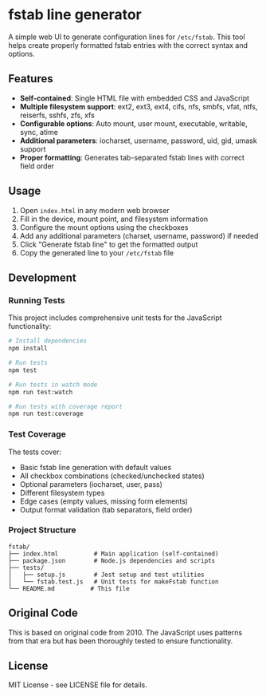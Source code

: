 # fstab line generator

A simple web UI to generate configuration lines for `/etc/fstab`. This tool helps create properly formatted fstab entries with the correct syntax and options.

## Features

- **Self-contained**: Single HTML file with embedded CSS and JavaScript
- **Multiple filesystem support**: ext2, ext3, ext4, cifs, nfs, smbfs, vfat, ntfs, reiserfs, sshfs, zfs, xfs
- **Configurable options**: Auto mount, user mount, executable, writable, sync, atime
- **Additional parameters**: iocharset, username, password, uid, gid, umask support
- **Proper formatting**: Generates tab-separated fstab lines with correct field order

## Usage

1. Open `index.html` in any modern web browser
2. Fill in the device, mount point, and filesystem information
3. Configure the mount options using the checkboxes
4. Add any additional parameters (charset, username, password) if needed
5. Click "Generate fstab line" to get the formatted output
6. Copy the generated line to your `/etc/fstab` file

## Development

### Running Tests

This project includes comprehensive unit tests for the JavaScript functionality:

```bash
# Install dependencies
npm install

# Run tests
npm test

# Run tests in watch mode
npm run test:watch

# Run tests with coverage report
npm run test:coverage
```

### Test Coverage

The tests cover:
- Basic fstab line generation with default values
- All checkbox combinations (checked/unchecked states)
- Optional parameters (iocharset, user, pass)
- Different filesystem types
- Edge cases (empty values, missing form elements)
- Output format validation (tab separators, field order)

### Project Structure

```
fstab/
├── index.html          # Main application (self-contained)
├── package.json        # Node.js dependencies and scripts
├── tests/
│   ├── setup.js        # Jest setup and test utilities
│   └── fstab.test.js   # Unit tests for makeFstab function
└── README.md          # This file
```

## Original Code

This is based on original code from 2010. The JavaScript uses patterns from that era but has been thoroughly tested to ensure functionality.

## License

MIT License - see LICENSE file for details. 